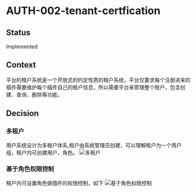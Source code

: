 # AUTH-002-tenant-certfication

## Status
Implemented

## Context
平台的租户系统是一个开放式的约定性质的租户系统，平台仅要求每个注册进来的插件需要维护每个插件自己的租户信息，所以需要平台来管理整个租户，包含创建、查询、删除等功能。

## Decision

### 多租户
 用户系统设计为多租户体系,租户由系统管理员创建，可以理解租户为一个用户组，租户内可创建用户，角色。
 ![多租户](../../images/img/auth/tenant.png)
### 基于角色权限控制
 租户内可设置角色做插件的权限控制，如下
 ![基于角色权限控制](../../images/img/auth/rbac.png)